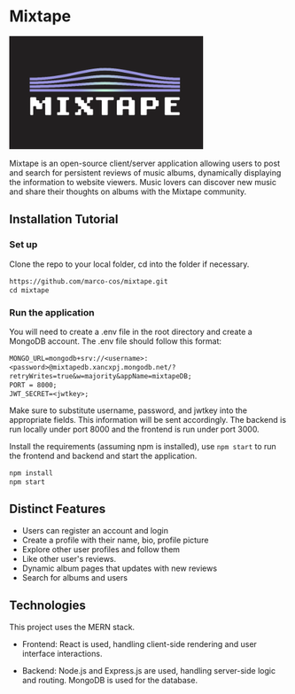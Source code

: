# Mixtape
![Logo](https://raw.githubusercontent.com/marco-cos/mixtape/main/src/images/logo4readme.png)

Mixtape is an open-source client/server application allowing users to post and search for persistent reviews of music albums, dynamically displaying the information to website viewers. Music lovers can discover new music and share their thoughts on albums with the Mixtape community.

## Installation Tutorial
### Set up
Clone the repo to your local folder, cd into the folder if necessary.
```
https://github.com/marco-cos/mixtape.git 
cd mixtape
```
### Run the application 
You will need to create a .env file in the root directory and create a MongoDB account.
The .env file should follow this format:
```
MONGO_URL=mongodb+srv://<username>:<password>@mixtapedb.xancxpj.mongodb.net/?retryWrites=true&w=majority&appName=mixtapeDB;
PORT = 8000;
JWT_SECRET=<jwtkey>;
```
Make sure to substitute username, password, and jwtkey into the appropriate fields. This information will be sent accordingly.
The backend is run locally under port 8000 and the frontend is run under port 3000.

Install the requirements (assuming npm is installed), use `npm start` to run the frontend and backend and start the application.
```
npm install
npm start
```

## Distinct Features
- Users can register an account and login
- Create a profile with their name, bio, profile picture
- Explore other user profiles and follow them
- Like other user's reviews. 
- Dynamic album pages that updates with new reviews
- Search for albums and users

## Technologies
This project uses the MERN stack.
- Frontend: React is used, handling client-side rendering and user interface interactions.

- Backend: Node.js and Express.js are used, handling server-side logic and routing. MongoDB is used for the database.
